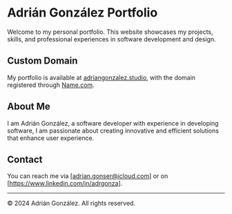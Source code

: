 # Adrián González Portfolio

Welcome to my personal portfolio. This website showcases my projects, skills, and professional experiences in software development and design.

## Custom Domain

My portfolio is available at [adriangonzalez.studio](https://www.adriangonzalez.studio), with the domain registered through [Name.com](https://www.name.com).

## About Me

I am Adrián González, a software developer with experience in developing software, I am passionate about creating innovative and efficient solutions that enhance user experience.

## Contact

You can reach me via [adrian.gonser@icloud.com] or on [https://www.linkedin.com/in/adrgonza].

---

© 2024 Adrián González. All rights reserved.
